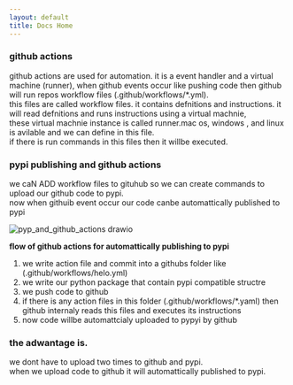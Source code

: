 ```yaml
---
layout: default
title: Docs Home
---
```


### github actions
github actions are used for automation. it is a event handler and a virtual machine (runner),
when github events occur like pushing code then github will run repos workflow files (.github/workflows/*.yml).  
this files are called workflow files. it contains defnitions and instructions. it will read defnitions and runs instructions  using a virtual machnie,   
these virtual machnie instance is called runner.mac os, windows , and linux is avilable and we can define in this file.  
if there is run commands in this files then it willbe executed.

### pypi publishing and github actions 
we caN ADD workflow files to gituhub so we can create commands to upload our github code to pypi.  
now when githuib event occur our code canbe automattically published to pypi

![pyp_and_github_actions drawio](https://github.com/user-attachments/assets/62c61f7d-44c4-44d7-990b-7af83d21c011)

**flow of github actions for automattically publishing to pypi**
1. we write action file and commit into a githubs folder like (.github/workflows/helo.yml)
2. we write our python package that contain pypi compatible structre 
3. we push code to github
4. if there is any action files in this folder (.github/workflows/*.yaml) then github internaly reads this files and executes its instructions
5. now code willbe automattcialy uploaded to pypyi by github

### the adwantage is. 
we dont have to upload  two times to github and pypi.  
when we upload code to github it will automattically published to pypi.  



